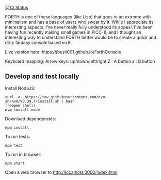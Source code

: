 [![CI Status](https://github.com/jbush001/fconsole/actions/workflows/node.js.yml/badge.svg)](https://github.com/jbush001/fconsole/actions/workflows/node.js.yml)

FORTH is one of these languages (like Lisp) that goes to an extreme with minimalism
and has a base of users who swear by it. While I appreciate its interesting
aspects, I've never really fully understood its appeal. I've been having fun recently
making small games in PICO-8, and I thought an interesting way to understand FORTH better
would be to create a quick and dirty fantasy console based on it.

Live version here: <https://jbush001.github.io/ForthConsole>

Keyboard mapping:
    Arrow keys: up/down/left/right
    Z : A button
    x : B button

## Develop and test locally

Install NodeJS:

    curl -o- https://raw.githubusercontent.com/nvm-sh/nvm/v0.39.7/install.sh | bash
    (reopen shell)
    nvm install node

Download dependencies:

    npm install

To run tests:

    npm test

To run in browser:

    npm start

Open a web browser to <http://localhost:3000/index.html>
